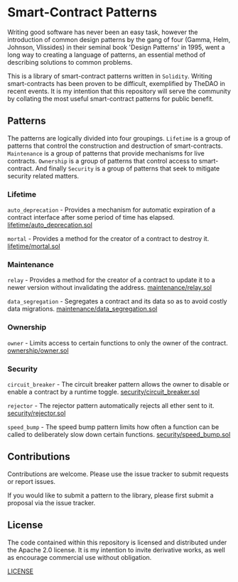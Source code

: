 # Smart-Contract Patterns

Writing good software has never been an easy task, however the introduction of
common design patterns by the gang of four (Gamma, Helm, Johnson, Vlissides) in
their seminal book 'Design Patterns' in 1995, went a long way to creating a
language of patterns, an essential method of describing solutions to common
problems.

This is a library of smart-contract patterns written in `Solidity`. Writing
smart-contracts has been proven to be difficult, exemplified by TheDAO in recent
events. It is my intention that this repository will serve the community by
collating the most useful smart-contract patterns for public benefit.

## Patterns

The patterns are logically divided into four groupings. `Lifetime` is a group of
patterns that control the construction and destruction of smart-contracts.
`Maintenance` is a group of patterns that provide mechanisms for live contracts.
`Ownership` is a group of patterns that control access to smart-contract. And
finally `Security` is a group of patterns that seek to mitigate security related
matters.

### Lifetime

`auto_deprecation` - Provides a mechanism for automatic expiration of a contract
interface after some period of time has elapsed.
[lifetime/auto_deprecation.sol](lifetime/auto_deprecation.sol)

`mortal` - Provides a method for the creator of a contract to destroy it.
[lifetime/mortal.sol](lifetime/mortal.sol)

### Maintenance

`relay` - Provides a method for the creator of a contract to update it to a
newer version without invalidating the address.
[maintenance/relay.sol](maintenance/relay.sol)

`data_segregation` - Segregates a contract and its data so as to avoid costly
data migrations.
[maintenance/data_segregation.sol](maintenance/data_segregation.sol)

### Ownership

`owner` - Limits access to certain functions to only the owner of the contract.
[ownership/owner.sol](ownership/owner.sol)

### Security

`circuit_breaker` - The circuit breaker pattern allows the owner to disable or
enable a contract by a runtime toggle.
[security/circuit_breaker.sol](security/circuit_breaker.sol)

`rejector` - The rejector pattern automatically rejects all ether sent to it.
[security/rejector.sol](security/rejector.sol)

`speed_bump` - The speed bump pattern limits how often a function can be called
to deliberately slow down certain functions.
[security/speed_bump.sol](security/speed_bump.sol)

## Contributions

Contributions are welcome. Please use the issue tracker to submit requests or
report issues.

If you would like to submit a pattern to the library, please first submit a
proposal via the issue tracker.

## License

The code contained within this repository is licensed and distributed under the
Apache 2.0 license. It is my intention to invite derivative works, as well as
encourage commercial use without obligation.

[LICENSE](LICENSE)
